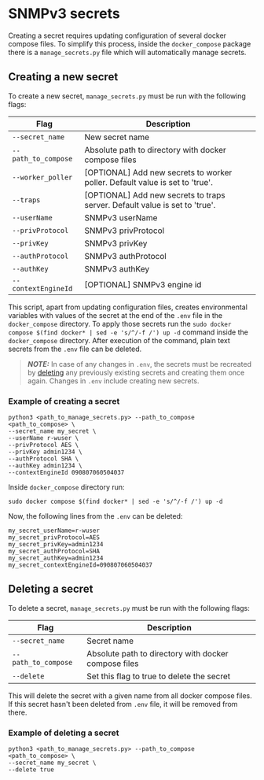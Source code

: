 # SNMPv3 secrets

Creating a secret requires updating configuration of several docker compose files. To simplify this process, inside the 
`docker_compose` package there is a `manage_secrets.py` file which will automatically manage secrets.

## Creating a new secret

To create a new secret, `manage_secrets.py` must be run with the following flags:

| Flag                | Description                                                                    |
|---------------------|--------------------------------------------------------------------------------| 
| `--secret_name`     | New secret name                                                                |
| `--path_to_compose` | Absolute path to directory with docker compose files                           |
| `--worker_poller`   | \[OPTIONAL\] Add new secrets to worker poller. Default value is set to 'true'. |
| `--traps`           | \[OPTIONAL\] Add new secrets to traps server. Default value is set to 'true'.  |
| `--userName`        | SNMPv3 userName                                                                |
| `--privProtocol`    | SNMPv3 privProtocol                                                            |
| `--privKey`         | SNMPv3 privKey                                                                 |
| `--authProtocol`    | SNMPv3 authProtocol                                                            |
| `--authKey`         | SNMPv3 authKey                                                                 |
| `--contextEngineId` | \[OPTIONAL\] SNMPv3 engine id                                                  |  

 
This script, apart from updating configuration files, creates environmental variables with values of the secret at the 
end of the `.env` file in the `docker_compose` directory. To apply those secrets run the 
`sudo docker compose $(find docker* | sed -e 's/^/-f /') up -d` command inside the `docker_compose` directory. After execution of the command, plain text secrets 
from the `.env` file can be deleted. 
> **_NOTE:_** In case of any changes in `.env`, the secrets must be recreated by [deleting](#deleting-a-secret) any 
> previously existing secrets and creating them once again. Changes in `.env` include creating new secrets.

### Example of creating a secret
```shell
python3 <path_to_manage_secrets.py> --path_to_compose <path_to_compose> \
--secret_name my_secret \
--userName r-wuser \
--privProtocol AES \
--privKey admin1234 \
--authProtocol SHA \
--authKey admin1234 \
--contextEngineId 090807060504037
```

Inside `docker_compose` directory run:

```shell
sudo docker compose $(find docker* | sed -e 's/^/-f /') up -d
```

Now, the following lines from the `.env` can be deleted:

```.env
my_secret_userName=r-wuser
my_secret_privProtocol=AES
my_secret_privKey=admin1234
my_secret_authProtocol=SHA
my_secret_authKey=admin1234
my_secret_contextEngineId=090807060504037
```

## Deleting a secret

To delete a secret, `manage_secrets.py` must be run with the following flags:

| Flag                | Description                                          |
|---------------------|------------------------------------------------------| 
| `--secret_name`     | Secret name                                          |
| `--path_to_compose` | Absolute path to directory with docker compose files |
| `--delete`          | Set this flag to true to delete the secret           |

This will delete the secret with a given name from all docker compose files. If this secret hasn't been deleted from `.env` 
file, it will be removed from there. 

### Example of deleting a secret
```shell
python3 <path_to_manage_secrets.py> --path_to_compose <path_to_compose> \
--secret_name my_secret \
--delete true 
```